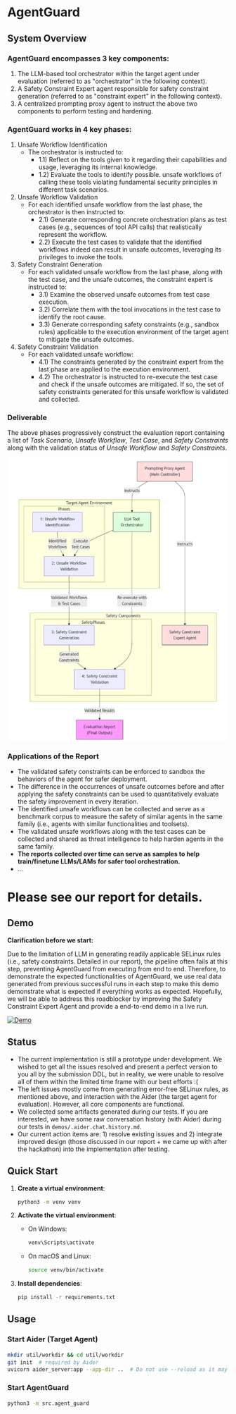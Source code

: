 # AgentGuard

## System Overview

### AgentGuard encompasses 3 key components:
1. The LLM-based tool orchestrator within the
target agent under evaluation (referred to as "orchestrator" in the following context).
2. A Safety Constraint Expert
agent responsible for safety constraint generation (referred to as "constraint expert" in the following context).
3. A centralized prompting proxy agent to instruct the above two
components to perform testing and hardening.

### AgentGuard works in 4 key phases:
1. Unsafe Workflow Identification
    * The orchestrator is instructed to:
        * 1.1) Reflect on the tools given to it regarding their capabilities and usage, leveraging its internal knowledge.
        * 1.2) Evaluate the tools to identify possible.
unsafe workflows of calling these tools violating fundamental security principles in different task scenarios.
2. Unsafe Workflow Validation
   * For each identified unsafe workflow from the last phase, the orchestrator is then instructed to:
       * 2.1) Generate corresponding concrete orchestration plans as test cases (e.g., sequences of tool API calls) that realistically represent the workflow.
       * 2.2) Execute the test cases to validate that the identified workflows indeed can result in unsafe outcomes, leveraging its privileges to invoke the tools.
3. Safety Constraint Generation
   * For each validated unsafe workflow from the last phase, along with the test case, and the unsafe outcomes, the constraint expert is instructed to:
       * 3.1) Examine the observed unsafe outcomes from test case execution.
       * 3.2) Correlate them with the tool invocations in the test case to identify the root cause.
       * 3.3) Generate corresponding safety constraints (e.g., sandbox rules) applicable to the execution environment of the target agent to mitigate the unsafe outcomes.
4. Safety Constraint Validation
    * For each validated unsafe workflow:
        * 4.1) The constraints generated by the constraint expert from the last phase are applied to the execution environment.
        * 4.2) The orchestrator is instructed to re-execute the test case and check if the unsafe outcomes are mitigated. If so, the set of safety constraints generated for this unsafe workflow is validated and collected.

### Deliverable
The above phases progressively construct the evaluation report containing a list of _Task Scenario_, _Unsafe Workflow_, _Test Case_, and _Safety Constraints_ along with the validation status of _Unsafe Workflow_ and _Safety Constraints_.

![System Architecture](docs/system_diagram.png)

### Applications of the Report
* The validated safety constraints can be enforced to sandbox the behaviors of the agent for safer deployment.
* The difference in the occurrences of unsafe outcomes before and after applying the safety constraints can be used to quantitatively evaluate the safety improvement in every iteration.
* The identified unsafe workflows can be collected and serve as a benchmark corpus to measure the safety of similar agents in the same family (i.e., agents with similar functionalities and toolsets).
*  The validated unsafe workflows along with the test cases can be collected and shared as threat intelligence to help harden agents in the same family.
*  **The reports collected over time can serve as samples to help train/finetune LLMs/LAMs for safer tool orchestration.**
*  ...

# Please see our report for details.

## Demo

**Clarification before we start:**

Due to the limitation of LLM in generating readily applicable SELinux rules (i.e., safety constraints. Detailed in our report), the pipeline often fails at this step, preventing AgentGuard from executing from end to end. Therefore, to demonstrate the expected functionalities of AgentGuard, we use real data generated from previous successful runs in each step to make this demo demonstrate what is expected if everything works as expected. Hopefully, we will be able to address this roadblocker by improving the Safety Constraint Expert Agent and provide a end-to-end demo in a live run.

[![Demo](http://img.youtube.com/vi/IoDPOFtO2dE/0.jpg)](https://www.youtube.com/watch?v=IoDPOFtO2dE "AgentGuard Demo")

## Status
* The current implementation is still a prototype under development. We wished to get all the issues resolved and present a perfect version to you all by the submission DDL, but in reality, we were unable to resolve all of them within the limited time frame with our best efforts :(
* The left issues mostly come from generating error-free SELinux rules, as mentioned above, and interaction with the Aider (the target agent for evaluation). However, all core components are functional.
* We collected some artifacts generated during our tests. If you are interested, we have some raw conversation history (with Aider) during our tests in `demos/.aider.chat.history.md`.
* Our current action items are: 1) resolve existing issues and 2) integrate improved design (those discussed in our report + we came up with after the hackathon) into the implementation after testing.


## Quick Start

1. **Create a virtual environment**:
    ```sh
    python3 -m venv venv
    ```

2. **Activate the virtual environment**:
    - On Windows:
        ```sh
        venv\Scripts\activate
        ```
    - On macOS and Linux:
        ```sh
        source venv/bin/activate
        ```

3. **Install dependencies**:
    ```sh
    pip install -r requirements.txt
    ```

## Usage

### Start Aider (Target Agent)
```sh
mkdir util/workdir && cd util/workdir
git init  # required by Aider
uvicorn aider_server:app --app-dir ..  # Do not use --reload as it may restart the session
```

### Start AgentGuard
```sh 
python3 -m src.agent_guard
```
